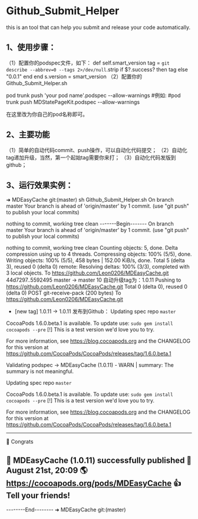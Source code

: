 # Github_Submit_Helper
this is an tool that can help you submit and release your code automatically.

## 1、使用步骤：

（1）配置你的podspec文件，如下：
   def self.smart_version
    tag = `git describe --abbrev=0 --tags 2>/dev/null`.strip
    if $?.success? then tag else "0.0.1" end
  end
  s.version          = smart_version
（2）配置你的Github_Submit_Helper.sh

pod trunk push 'your pod name'.podspec --allow-warnings
#例如:
#pod trunk push MDStatePageKit.podspec --allow-warnings

在这里改为你自己的pod名称即可。

## 2、主要功能
（1）简单的自动代码commit、push操作，可以自动化代码提交；
（2）自动化tag递加升级，当然，第一个起始tag需要你来打；
（3）自动化代码发版到github；

## 3、运行效果实例：

➜  MDEasyCache git:(master) sh Github_Submit_Helper.sh 
On branch master
Your branch is ahead of 'origin/master' by 1 commit.
  (use "git push" to publish your local commits)

nothing to commit, working tree clean
-------Begin-------
On branch master
Your branch is ahead of 'origin/master' by 1 commit.
  (use "git push" to publish your local commits)

nothing to commit, working tree clean
Counting objects: 5, done.
Delta compression using up to 4 threads.
Compressing objects: 100% (5/5), done.
Writing objects: 100% (5/5), 458 bytes | 152.00 KiB/s, done.
Total 5 (delta 3), reused 0 (delta 0)
remote: Resolving deltas: 100% (3/3), completed with 3 local objects.
To https://github.com/Leon0206/MDEasyCache.git
   44d7297..5592495  master -> master
10
自动升级tag为：1.0.11
Pushing to https://github.com/Leon0206/MDEasyCache.git
Total 0 (delta 0), reused 0 (delta 0)
POST git-receive-pack (200 bytes)
To https://github.com/Leon0206/MDEasyCache.git
 * [new tag]         1.0.11 -> 1.0.11
发布到Github：
Updating spec repo `master`

CocoaPods 1.6.0.beta.1 is available.
To update use: `sudo gem install cocoapods --pre`
[!] This is a test version we'd love you to try.

For more information, see https://blog.cocoapods.org and the CHANGELOG for this version at https://github.com/CocoaPods/CocoaPods/releases/tag/1.6.0.beta.1

Validating podspec
 -> MDEasyCache (1.0.11)
    - WARN  | summary: The summary is not meaningful.

Updating spec repo `master`

CocoaPods 1.6.0.beta.1 is available.
To update use: `sudo gem install cocoapods --pre`
[!] This is a test version we'd love you to try.

For more information, see https://blog.cocoapods.org and the CHANGELOG for this version at https://github.com/CocoaPods/CocoaPods/releases/tag/1.6.0.beta.1


--------------------------------------------------------------------------------
 🎉  Congrats

 🚀  MDEasyCache (1.0.11) successfully published
 📅  August 21st, 20:09
 🌎  https://cocoapods.org/pods/MDEasyCache
 👍  Tell your friends!
--------------------------------------------------------------------------------
--------End--------
➜  MDEasyCache git:(master) 

